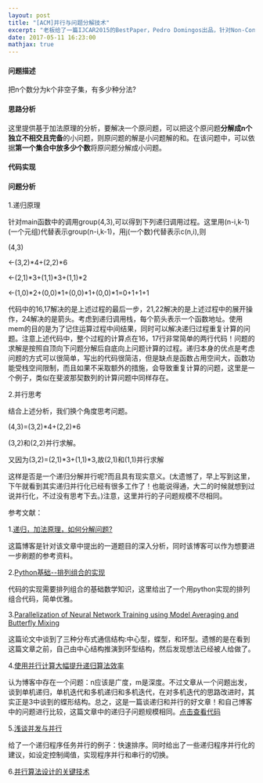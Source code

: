 ```yaml
---
layout: post
title: "[ACM]并行与问题分解技术"
excerpt: "老板给了一篇IJCAR2015的BestPaper，Pedro Domingos出品，针对Non-Convex问题的递归分解。网上关于这篇文章的讨论不太多，在读这篇文章之前，先讨论一个ACM题目，涉及一些关于递归，加法原理和如何进行问题分解的思考。"
date: 2017-05-11 16:23:00
mathjax: true
---
```

<script type="text/javascript" src="http://cdn.mathjax.org/mathjax/latest/MathJax.js?config=default"></script>

#### 问题描述

把n个数分为k个非空子集，有多少种分法?

#### 思路分析

这里提供基于加法原理的分析，要解决一个原问题，可以把这个原问题**分解成n个独立不相交且完备**的小问题，则原问题的解是小问题解的和。在该问题中，可以依据**第一个集合中放多少个数**将原问题分解成小问题。

#### 代码实现

<script src="https://gist.github.com/zhpmatrix/c49f76b3d23a7c59ca35bdb8dcb37a3f.js"></script>

#### 问题分析

1.递归原理

针对main函数中的调用group(4,3),可以得到下列递归调用过程。这里用(n-i,k-1)(一个元组)代替表示group(n-i,k-1)，用j(一个数)代替表示c(n,i),则

(4,3)

<-(3,2)\*4+(2,2)\*6

<-(2,1)\*3+(1,1)\*3+(1,1)*2

<-(1,0)\*2+(0,0)\*1+(0,0)\*1+(0,0)\*1=0+1+1+1

代码中的16,17解决的是上述过程的最后一步，21,22解决的是上述过程中的展开操作，24解决的是箭头。考虑到递归调用栈，每个箭头表示一个函数地址。使用mem的目的是为了记住运算过程中间结果，同时可以解决递归过程重复计算的问题。注意上述代码中，整个过程的计算点在16，17行非常简单的两行代码！问题的求解是按照自顶向下问题分解后自底向上问题计算的过程。递归本身的优点是考虑问题的方式可以很简单，写出的代码很简洁，但是缺点是函数占用空间大，函数功能受栈空间限制，而且如果不采取额外的措施，会导致重复计算的问题，这里是一个例子，类似在斐波那契数列的计算问题中同样存在。

2.并行思考

结合上述分析，我们换个角度思考问题。

(4,3)=(3,2)\*4+(2,2)\*6

(3,2)和(2,2)并行求解。

又因为(3,2)=(2,1)\*3+(1,1)\*3,故(2,1)和(1,1)并行求解

这样是否是一个递归分解并行呢?而且具有现实意义。(太遗憾了，早上写到这里，下午就看到其实递归并行化已经有很多工作了！也能说得通，大二的时候就想到过说并行化，不过没有思考下去。)注意，这里并行的子问题规模不尽相同。


参考文献：

1.[递归，加法原理，如何分解问题?](http://blog.csdn.net/binling/article/details/49032691)

这篇博客是针对该文章中提出的一道题目的深入分析，同时该博客可以作为想要进一步刷题的参考资料。

2.[Python基础--排列组合的实现](http://blog.csdn.net/lanchunhui/article/details/49494265)

代码的实现需要排列组合的基础数学知识，这里给出了一个用python实现的排列组合代码，简单优雅。

3.[Parallelization of Neural Network Training using Model Averaging and Butterfly Mixing](http://sciencewise.info/articles/1507.01239/)

这篇论文中谈到了三种分布式通信结构:中心型，蝶型，和环型。遗憾的是在看到这篇文章之前，自己由中心结构推演到环型结构，然后发现想法已经被人给做了。

4.[使用并行计算大幅提升递归算法效率](http://fourinone.iteye.com/blog/1750153)

认为博客中存在一个问题：n应该是广度，m是深度。不过文章从一个问题出发，谈到单机递归，单机迭代和多机递归和多机迭代，在对多机迭代的思路改进时，其实正是3中谈到的蝶形结构。总之，这是一篇谈递归和并行的好文章！和自己博客中的问题进行比较，这篇文章中的递归子问题规模相同。[点击查看代码](https://my.oschina.net/fourinone/blog/96911)

5.[浅谈并发与并行](http://kb.cnblogs.com/page/181388/)

给了一个递归程序任务并行的例子：快速排序。同时给出了一些递归程序并行化的建议，如设定控制阈值，实现程序并行和串行的切换。

6.[并行算法设计的关键技术](https://wenku.baidu.com/view/87743750ac02de80d4d8d15abe23482fb4da026e.html)

